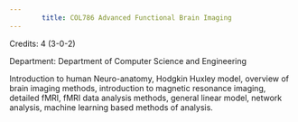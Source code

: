 ```yaml
---
        title: COL786 Advanced Functional Brain Imaging
---
```

Credits: 4 (3-0-2)

Department: Department of Computer Science and Engineering

Introduction to human Neuro-anatomy, Hodgkin Huxley model, overview of brain imaging methods, introduction to magnetic resonance imaging, detailed fMRI, fMRI data analysis methods, general linear model, network analysis, machine learning based methods of analysis.